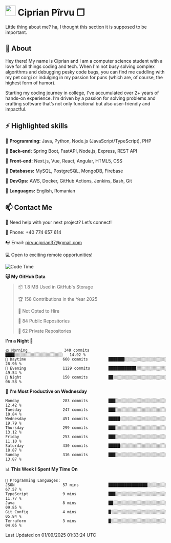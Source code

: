 # <img height="32px" src="https://user-images.githubusercontent.com/74038190/216122041-518ac897-8d92-4c6b-9b3f-ca01dcaf38ee.png"> Ciprian Pîrvu ❐ </h1>

Little thing about me? ha, I thought this section it is supposed to be important.

## 🧐 About

Hey there! My name is Ciprian and I am a computer science student with a love for all things coding and tech. When I'm not busy solving complex algorithms and debugging pesky code bugs, you can find me cuddling with my pet corgi or indulging in my passion for puns (which are, of course, the highest form of humor).

Starting my coding journey in college, I've accumulated over 2+ years of hands-on experience. I’m driven by a passion for solving problems and crafting software that’s not only functional but also user-friendly and impactful.


## ⚡ Highlighted skills

🎯 **Programming:** Java, Python, Node.js (JavaScript/TypeScript), PHP

🎯 **Back-end:** Spring Boot, FastAPI, Node.js, Express, REST API

🎯 **Front-end:** Next.js, Vue, React, Angular, HTML5, CSS

🎯 **Databases:** MySQL, PostgreSQL, MongoDB, Firebase

🎯 **DevOps:** AWS, Docker, GitHub Actions, Jenkins, Bash, Git

🎯 **Languages:** English, Romanian



## 📫 Contact Me

🤝 Need help with your next project? Let’s connect!

📱 Phone: +40 774 657 614

📭 Email: pirvuciprian37@gmail.com


💻 Open to exciting remote opportunities!

<!--START_SECTION:waka-->
![Code Time](http://img.shields.io/badge/Code%20Time-2%2C351%20hrs%2023%20mins-blue)

**🐱 My GitHub Data** 

> 📦 1.8 MB Used in GitHub's Storage 
 > 
> 🏆 158 Contributions in the Year 2025
 > 
> 🚫 Not Opted to Hire
 > 
> 📜 84 Public Repositories 
 > 
> 🔑 62 Private Repositories 
 > 
**I'm a Night 🦉** 

```text
🌞 Morning                340 commits         ████░░░░░░░░░░░░░░░░░░░░░   14.92 % 
🌆 Daytime                660 commits         ███████░░░░░░░░░░░░░░░░░░   28.96 % 
🌃 Evening                1129 commits        ████████████░░░░░░░░░░░░░   49.54 % 
🌙 Night                  150 commits         ██░░░░░░░░░░░░░░░░░░░░░░░   06.58 % 
```
📅 **I'm Most Productive on Wednesday** 

```text
Monday                   283 commits         ███░░░░░░░░░░░░░░░░░░░░░░   12.42 % 
Tuesday                  247 commits         ███░░░░░░░░░░░░░░░░░░░░░░   10.84 % 
Wednesday                451 commits         █████░░░░░░░░░░░░░░░░░░░░   19.79 % 
Thursday                 299 commits         ███░░░░░░░░░░░░░░░░░░░░░░   13.12 % 
Friday                   253 commits         ███░░░░░░░░░░░░░░░░░░░░░░   11.10 % 
Saturday                 430 commits         █████░░░░░░░░░░░░░░░░░░░░   18.87 % 
Sunday                   316 commits         ███░░░░░░░░░░░░░░░░░░░░░░   13.87 % 
```


📊 **This Week I Spent My Time On** 

```text
💬 Programming Languages: 
JSON                     57 mins             █████████████████░░░░░░░░   67.57 % 
TypeScript               9 mins              ███░░░░░░░░░░░░░░░░░░░░░░   11.77 % 
Java                     8 mins              ██░░░░░░░░░░░░░░░░░░░░░░░   09.85 % 
Git Config               4 mins              █░░░░░░░░░░░░░░░░░░░░░░░░   05.84 % 
Terraform                3 mins              █░░░░░░░░░░░░░░░░░░░░░░░░   04.05 % 
```


 Last Updated on 01/09/2025 01:33:24 UTC
<!--END_SECTION:waka-->
